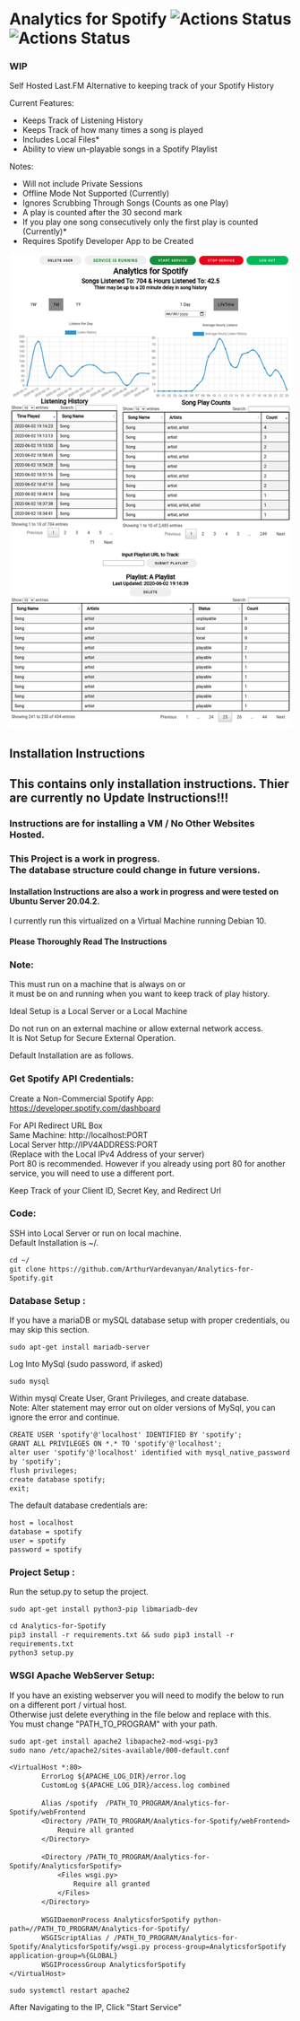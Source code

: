 # Analytics for Spotify ![Actions Status](https://github.com/ArthurVardevanyan/Analytics-for-Spotify/workflows/tests/badge.svg)![Actions Status](https://github.com/ArthurVardevanyan/Analytics-for-Spotify/workflows/CodeQL/badge.svg)

### WIP


Self Hosted Last.FM Alternative to keeping track of your Spotify History


Current Features:
* Keeps Track of Listening History
* Keeps Track of how many times a song is played
* Includes Local Files*
* Ability to view un-playable songs in a Spotify Playlist

Notes:

* Will not include Private Sessions
* Offline Mode Not Supported (Currently)
* Ignores Scrubbing Through Songs (Counts as one Play)
* A play is counted after the 30 second mark
* If you play one song consecutively only the first play is counted (Currently)* 
* Requires Spotify Developer App to be Created



![Alt text](img/SpotifyAnalyticsSample.png?raw=true "Sample Output")



## Installation Instructions
## This contains only installation instructions. Thier are currently no Update Instructions!!!
### Instructions are for installing a VM / No Other Websites Hosted.
### This Project is a work in progress.<br> The database structure could change in future versions.
#### Installation Instructions are also a work in progress and were tested on Ubuntu Server 20.04.2.
I currently run this virtualized on a Virtual Machine running Debian 10.
#### Please Thoroughly Read The Instructions 
### Note:
This must run on a machine that is always on or<br />
it must be on and running when you want to keep track of play history.

Ideal Setup is a Local Server or a Local Machine<br />

Do not run on an external machine or allow external network access.<br />
It is Not Setup for Secure External Operation. 

Default Installation are as follows. <br />

### Get Spotify API Credentials:
Create a Non-Commercial Spotify App: https://developer.spotify.com/dashboard

For API Redirect URL Box<br />
Same Machine: http://localhost:PORT<br />
Local Server http://IPV4ADDRESS:PORT <br>
(Replace with the Local IPv4 Address of your server)<br />
Port 80 is recommended. However if you already using port 80 for another service, you will need to use a different port. 

Keep Track of your Client ID, Secret Key, and Redirect Url<br />


### Code:
SSH into Local Server or run on local machine.<br />
Default Installation is ~/.

```
cd ~/
git clone https://github.com/ArthurVardevanyan/Analytics-for-Spotify.git
```


### Database Setup :
If you have a mariaDB or mySQL database setup with proper credentials, ou may skip this section.
```
sudo apt-get install mariadb-server
```
Log Into MySql (sudo password, if asked)
```
sudo mysql
```
Within mysql Create User, Grant Privileges, and create database. <br/> 
Note: Alter statement may error out on older versions of MySql, you can ignore the error and continue.
```
CREATE USER 'spotify'@'localhost' IDENTIFIED BY 'spotify'; 
GRANT ALL PRIVILEGES ON *.* TO 'spotify'@'localhost';
alter user 'spotify'@'localhost' identified with mysql_native_password by 'spotify';
flush privileges;
create database spotify;
exit;
```

The default database credentials are:
```
host = localhost
database = spotify
user = spotify
password = spotify
```
### Project Setup :
Run the setup.py to setup the project.
```
sudo apt-get install python3-pip libmariadb-dev
```
```
cd Analytics-for-Spotify
pip3 install -r requirements.txt && sudo pip3 install -r requirements.txt
python3 setup.py
```



### WSGI Apache WebServer Setup:
If you have an existing webserver you will need to modify the below to run on a different port / virtual host.<br>
Otherwise just delete everything in the file below and replace with this.<br>
You must change "PATH_TO_PROGRAM" with your path. 
```
sudo apt-get install apache2 libapache2-mod-wsgi-py3
sudo nano /etc/apache2/sites-available/000-default.conf 
```

```
<VirtualHost *:80>
        ErrorLog ${APACHE_LOG_DIR}/error.log
        CustomLog ${APACHE_LOG_DIR}/access.log combined

        Alias /spotify  /PATH_TO_PROGRAM/Analytics-for-Spotify/webFrontend
        <Directory /PATH_TO_PROGRAM/Analytics-for-Spotify/webFrontend>
            Require all granted
        </Directory>

        <Directory /PATH_TO_PROGRAM/Analytics-for-Spotify/AnalyticsforSpotify>
            <Files wsgi.py>
                Require all granted
            </Files>
        </Directory>

        WSGIDaemonProcess AnalyticsforSpotify python-path=//PATH_TO_PROGRAM/Analytics-for-Spotify/
        WSGIScriptAlias / /PATH_TO_PROGRAM/Analytics-for-Spotify/AnalyticsforSpotify/wsgi.py process-group=AnalyticsforSpotify application-group=%{GLOBAL}
        WSGIProcessGroup AnalyticsforSpotify
</VirtualHost>
```

```
sudo systemctl restart apache2
```
After Navigating to the IP, Click "Start Service"
